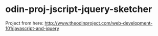 # odin-proj-jscript-jquery-sketcher
Project from here: http://www.theodinproject.com/web-development-101/javascript-and-jquery
